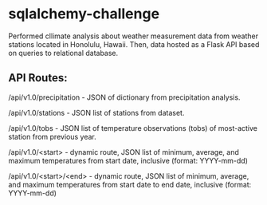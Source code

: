# sqlalchemy-challenge
Performed cllimate analysis about weather measurement data from weather stations located in Honolulu, Hawaii. Then, data hosted as a Flask API based on queries to relational database.
## API Routes: 

/api/v1.0/precipitation - JSON of dictionary from precipitation analysis.

/api/v1.0/stations - JSON list of stations from dataset.

/api/v1.0/tobs - JSON list of temperature observations (tobs) of most-active station from previous year.

/api/v1.0/\<start\> - dynamic route, JSON list of minimum, average, and maximum temperatures from start date, inclusive (format: YYYY-mm-dd)

/api/v1.0/\<start\>/\<end\> - dynamic route, JSON list of minimum, average, and maximum temperatures from start date to end date, inclusive (format: YYYY-mm-dd)
